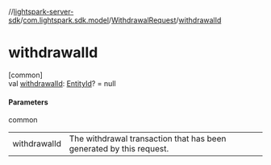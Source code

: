 //[lightspark-server-sdk](../../../index.md)/[com.lightspark.sdk.model](../index.md)/[WithdrawalRequest](index.md)/[withdrawalId](withdrawal-id.md)

# withdrawalId

[common]\
val [withdrawalId](withdrawal-id.md): [EntityId](../-entity-id/index.md)? = null

#### Parameters

common

| | |
|---|---|
| withdrawalId | The withdrawal transaction that has been generated by this request. |
